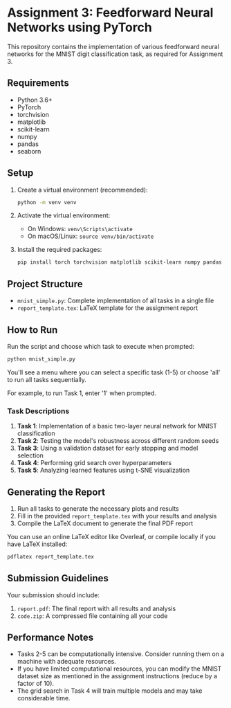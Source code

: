 # Assignment 3: Feedforward Neural Networks using PyTorch

This repository contains the implementation of various feedforward neural networks for the MNIST digit classification task, as required for Assignment 3.

## Requirements

- Python 3.6+
- PyTorch
- torchvision
- matplotlib
- scikit-learn
- numpy
- pandas
- seaborn

## Setup

1. Create a virtual environment (recommended):
   ```bash
   python -m venv venv
   ```

2. Activate the virtual environment:
   - On Windows: `venv\Scripts\activate`
   - On macOS/Linux: `source venv/bin/activate`

3. Install the required packages:
   ```bash
   pip install torch torchvision matplotlib scikit-learn numpy pandas seaborn
   ```

## Project Structure

- `mnist_simple.py`: Complete implementation of all tasks in a single file
- `report_template.tex`: LaTeX template for the assignment report

## How to Run

Run the script and choose which task to execute when prompted:

```bash
python mnist_simple.py
```

You'll see a menu where you can select a specific task (1-5) or choose 'all' to run all tasks sequentially.

For example, to run Task 1, enter '1' when prompted.

### Task Descriptions

1. **Task 1**: Implementation of a basic two-layer neural network for MNIST classification
2. **Task 2**: Testing the model's robustness across different random seeds
3. **Task 3**: Using a validation dataset for early stopping and model selection
4. **Task 4**: Performing grid search over hyperparameters
5. **Task 5**: Analyzing learned features using t-SNE visualization

## Generating the Report

1. Run all tasks to generate the necessary plots and results
2. Fill in the provided `report_template.tex` with your results and analysis
3. Compile the LaTeX document to generate the final PDF report

You can use an online LaTeX editor like Overleaf, or compile locally if you have LaTeX installed:

```bash
pdflatex report_template.tex
```

## Submission Guidelines

Your submission should include:
1. `report.pdf`: The final report with all results and analysis
2. `code.zip`: A compressed file containing all your code

## Performance Notes

- Tasks 2-5 can be computationally intensive. Consider running them on a machine with adequate resources.
- If you have limited computational resources, you can modify the MNIST dataset size as mentioned in the assignment instructions (reduce by a factor of 10).
- The grid search in Task 4 will train multiple models and may take considerable time.
